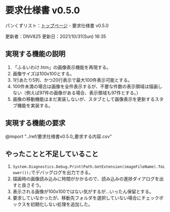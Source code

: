 # 要求仕様書 v0.5.0

パンくずリスト：[トップページ](../index.html) - 要求仕様書 v0.5.0

更新者：DNV825
更新日：2021/10/31(Sun) 16:35

## 実現する機能の説明

1. 「ふるいわけ.htm」の画像表示機能を再現する。
1. 画像サイズは100x100とする。
1. 1行あたり5列、かつ20行表示で最大100件表示可能とする。
1. 100件未満の場合は画像を全件表示するが、不要な件数の表示領域は描画しない（例えば97件の画像がある場合、表示領域も97件とする。）
1. 画像の移動機能はまだ実装しないが、スタブとして画像表示を更新するスタブ機能を実装する。

## 実現する機能の要求

@import "../ref/要求仕様書v0.5.0_要求する内容.csv"

## やったことと不足していること

1. `System.Diagnostics.Debug.Print(Path.GetExtension(imageFileName).ToLower());`でデバッグログを出力できる。
1. 描画時の画像読み込みに時間がかかるので、読み込みの進捗ダイアログを出すと良さそう。
1. 表示される画像が100x100ではない気がするが…いったん保留とする。
1. 要求していなかったが、移動先フォルダを選択していない場合にチェックボックスを初期化しない処理を追加した。
